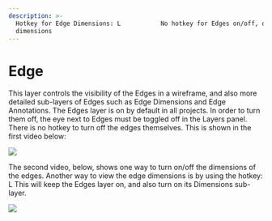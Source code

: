 ```yaml
---
description: >-
  Hotkey for Edge Dimensions: L           No hotkey for Edges on/off, only edge
  dimensions
---
```


# Edge

This layer controls the visibility of the Edges in a wireframe, and also more detailed sub-layers of Edges such as Edge Dimensions and Edge Annotations. The Edges layer is on by default in all projects. In order to turn them off, the eye next to Edges must be toggled off in the Layers panel. There is no hotkey to turn off the edges themselves. This is shown in the first video below:

![](../.gitbook/assets/e1.gif)

The second video, below, shows one way to turn on/off the dimensions of the edges. Another way to view the edge dimensions is by using the hotkey: L   This will keep the Edges layer on, and also turn on its Dimensions sub-layer.

![](../.gitbook/assets/e2.gif)

  


